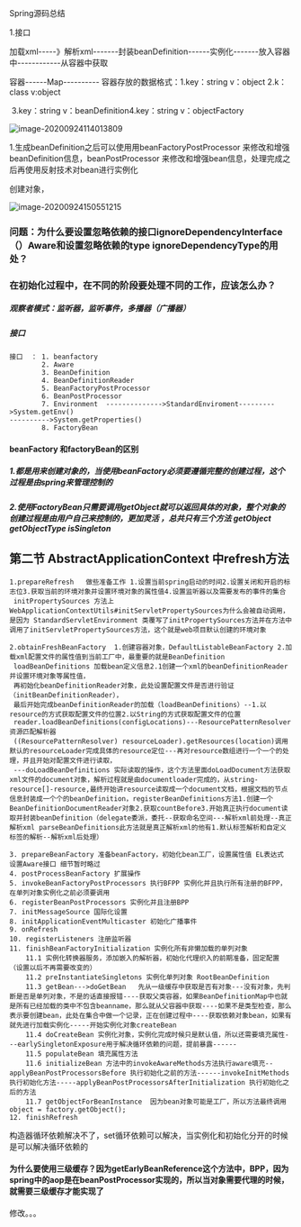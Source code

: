 Spring源码总结

1.接口 

加载xml-----》解析xml-------封装beanDefinition------实例化-------放入容器中------------从容器中获取



容器------Map----------                容器存放的数据格式：1.key：string  v：object 2.k：class v:object

​													3.key：string  v：beanDefinition4.key：string  v：objectFactory 



![image-20200924114013809](D:\马士兵架构\myProject\spring-springboot源码学习\五期源码课总结\iamges\image-20200924114013809.png)



1.生成beanDefinition之后可以使用用beanFactoryPostProcessor 来修改和增强beanDefinition信息，beanPostProcessor 来修改和增强bean信息，处理完成之后再使用反射技术对bean进行实例化

创建对象，

![image-20200924150551215](D:\马士兵架构\myProject\spring-springboot源码学习\五期源码课总结\iamges\image-20200924150551215.png)



### 问题：为什么要设置忽略依赖的接口ignoreDependencyInterface（）Aware和设置忽略依赖的type ignoreDependencyType的用处？



### 在初始化过程中，在不同的阶段要处理不同的工作，应该怎么办？

##### 观察者模式：监听器，监听事件，多播器（广播器）

##### 	接口

```
接口  ： 1. beanfactory
		2. Aware
		3. BeanDefinition
		4. BeanDefinitionReader
		5. BeanFactoryPostProcessor
		6. BeanPostProcessor
		7. Environment  -------------->StandardEnviroment--------->System.getEnv() 																---------->System.getProperties()
		8. FactoryBean 
```

####  beanFactory 和factoryBean的区别 

##### 1.都是用来创建对象的，当使用beanFactory必须要遵循完整的创建过程，这个过程是由spring来管理控制的

##### 2.使用FactoryBean只需要调用getObject就可以返回具体的对象，整个对象的创建过程是由用户自己来控制的，更加灵活  ，总共只有三个方法  getObject  getObjectType  isSingleton



## 第二节 AbstractApplicationContext 中refresh方法

```
1.prepareRefresh   做些准备工作 1.设置当前spring启动的时间2.设置关闭和开启的标志位3.获取当前的环境对象并设置环境对象的属性值4.设置监听器以及需要发布的事件的集合
 initPropertySources 方法上 WebApplicationContextUtils#initServletPropertySources为什么会被自动调用，是因为 StandardServletEnvironment 类覆写了initPropertySources方法并在方法中调用了initServletPropertySources方法，这个就是web项目默认创建的环境对象

2.obtainFreshBeanFactory  1.创建容器对象，DefaultListableBeanFactory 2.加载xml配置文件的属性值到当前工厂中，最重要的就是BeanDefinition
 loadBeanDefinitions 加载bean定义信息2.1创建一个xml的beanDefinitionReader并设置环境对象等属性值，
 再初始化beanDefinitionReader对象，此处设置配置文件是否进行验证（initBeanDefinitionReader），
 最后开始完成beanDefinitionReader的加载（loadBeanDefinitions）--1.以resource的方式获取配置文件的位置2.以String的方式获取配置文件的位置
 reader.loadBeanDefinitions(configLocations)---ResourcePatternResolver资源匹配解析器
 ((ResourcePatternResolver) resourceLoader).getResources(location)调用默认的resourceLoader完成具体的resource定位---再对resource数组进行一个一个的处理，并且开始对配置文件进行读取，
 ---doLoadBeanDefinitions 实际读取的操作，这个方法里面doLoadDocument方法获取xml文件的document对象，解析过程就是由documentloader完成的，从string-resource[]-resource,最终开始讲resource读取成一个document文档，根据文档的节点信息封装成一个个的beanDefinition，registerBeanDefinitions方法1.创建一个BeanDefinitionDocumentReader对象2.获取countBefore3.开始真正执行document读取并封装beanDefinition（delegate委派，委托--获取命名空间---解析xml前处理--真正解析xml parseBeanDefinitions此方法就是真正解析xml的他有1.默认标签解析和自定义标签的解析--解析xml后处理）

3. prepareBeanFactory 准备beanFactory，初始化bean工厂，设置属性值 EL表达式 设置Aware接口 细节暂时略过
4. postProcessBeanFactory 扩展操作
5. invokeBeanFactoryPostProcessors 执行BFPP 实例化并且执行所有注册的BFPP，在单列对象实例化之前必须要调用
6. registerBeanPostProcessors 实例化并且注册BPP
7. initMessageSource 国际化设置
8. initApplicationEventMulticaster 初始化广播事件
9. onRefresh
10. registerListeners 注册监听器
11. finishBeanFactoryInitialization 实例化所有非懒加载的单列对象
    11.1 实例化转换器服务，添加嵌入的解析器，初始化代理织入的前期准备，固定配置（设置以后不再需要改变的）
    11.2 preInstantiateSingletons 实例化单列对象 RootBeanDefinition 
    11.3 getBean--->doGetBean   先从一级缓存中获取是否有对象---没有对象，先判断是否是单列对象，不是的话直接报错----获取父类容器，如果BeanDefinitionMap中也就是所有已经加载的类中不包含beanname，那么就从父容器中获取----如果不是类型检查，那么表示要创建bean，此处在集合中做一个记录，正在创建过程中----获取依赖对象bean，如果有就先进行加载实例化-----开始实例化对象createBean
    11.4 doCreateBean 实例化对象，实例化完成时候只是默认值，所以还需要填充属性---earlySingletonExposure用于解决循环依赖的问题，提前暴露------
    11.5 populateBean 填充属性方法 
    11.6 initializeBean 方法中的invokeAwareMethods方法执行aware填充--applyBeanPostProcessorsBefore 执行初始化之前的方法------invokeInitMethods 执行初始化方法-----applyBeanPostProcessorsAfterInitialization 执行初始化之后的方法
    11.7 getObjectForBeanInstance  因为bean对象可能是工厂，所以方法最终调用 object = factory.getObject();
12. finishRefresh 
```

构造器循环依赖解决不了，set循环依赖可以解决，当实例化和初始化分开的时候是可以解决循环依赖的

#### 为什么要使用三级缓存？因为getEarlyBeanReference这个方法中，BPP，因为spring中的aop是在beanPostProcessor实现的，所以当对象需要代理的时候，就需要三级缓存才能实现了

修改。。。



















